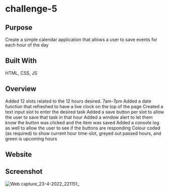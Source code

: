 # challenge-5

## Purpose
Create a simple calendar application that allows a user to save events for each hour of the day

## Built With
HTML, CSS, JS

## Overview
Added 12 slots related to the 12 hours desired. 7am-7pm
Added a date function that refreshed to have a live clock on the top of the page
Created a text input slot to enter the desired task
Added a save button per slot to allow the user to save that task in that hour
Added a window alert to let them know the button was clicked and the item was saved
Added a console log as well to allow the user to see if the buttons are responding
Colour coded (as required) to show current hour time-slot, greyed out passed hours, and green is upcoming hours

## Website


## Screenshot
![Web capture_23-4-2022_221151_](https://user-images.githubusercontent.com/100390351/164957662-c9d45ffb-c350-49a1-b394-9882a54d562a.jpeg)

